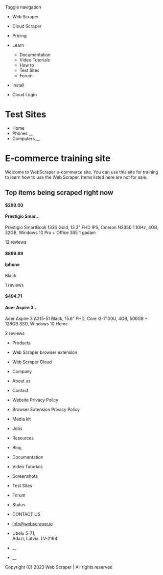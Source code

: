 Toggle navigation

  * Web Scraper

  * Cloud Scraper

  * Pricing

  * Learn

    * Documentation
    * Video Tutorials
    * How to
    * Test Sites
    * Forum
  * Install
  * Cloud Login

# Test Sites

  * Home
  * Phones __
  * Computers __

# E-commerce training site

Welcome to WebScraper e-commerce site. You can use this site for training to
learn how to use the Web Scraper. Items listed here are not for sale.

## Top items being scraped right now

#### $299.00

####  Prestigio Smar...

Prestigio SmartBook 133S Gold, 13.3" FHD IPS, Celeron N3350 1.1GHz, 4GB, 32GB,
Windows 10 Pro + Office 365 1 gadam

12 reviews

#### $899.99

####  Iphone

Black

1 reviews

#### $494.71

####  Acer Aspire 3...

Acer Aspire 3 A315-51 Black, 15.6" FHD, Core i3-7100U, 4GB, 500GB + 128GB SSD,
Windows 10 Home

2 reviews

  * Products

  * Web Scraper browser extension
  * Web Scraper Cloud

  * Company

  * About us
  * Contact
  * Website Privacy Policy
  * Browser Extension Privacy Policy
  * Media kit
  * Jobs

  * Resources

  * Blog
  * Documentation
  * Video Tutorials
  * Screenshots
  * Test Sites
  * Forum
  * Status

  * CONTACT US

  * info@webscraper.io
  * Ubelu 5-71,  
Adazi, Latvia, LV-2164

  * __
  * __

Copyright (C) 2023 Web Scraper | All rights reserved



